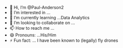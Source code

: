 - 👋 Hi, I’m @Paul-Anderson2
- 👀 I’m interested in ...
- 🌱 I’m currently learning ...Data Analytics
- 💞️ I’m looking to collaborate on ...
- 📫 How to reach me ...
- 😄 Pronouns: ...His/Him
- ⚡ Fun fact: ... I have been known to (legally) fly drones

<!---
Paul-Anderson2/Paul-Anderson2 is a ✨ special ✨ repository because its `README.md` (this file) appears on your GitHub profile.
You can click the Preview link to take a look at your changes.
--->
